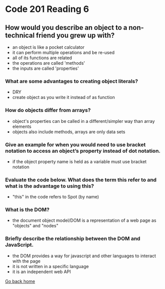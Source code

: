 # Code 201 Reading 6

## How would you describe an object to a non-technical friend you grew up with?

- an object is like a pocket calculator
- it can perform multiple operations and be re-used
- all of its functions are related
- the operations are called 'methods'
- the inputs are called 'properties'

### What are some advantages to creating object literals?

- DRY
- create object as you write it instead of as function

### How do objects differ from arrays?

- object's properties can be called in a different/simpler way than array elements
- objects also include methods, arrays are only data sets

### Give an example for when you would need to use bracket notation to access an object’s property instead of dot notation.

- if the object property name is held as a variable must use bracket notation

### Evaluate the code below. What does the term this refer to and what is the advantage to using this?

- "this" in the code refers to Spot (by name)

### What is the DOM?

- the document object model/DOM is a representation of a web page as "objects" and "nodes"

### Briefly describe the relationship between the DOM and JavaScript.

- the DOM provides a way for javascript and other languages to interact with the page
- it is not written in a specific language
- it is an independent web API

[Go back home](/reading-notes/)
